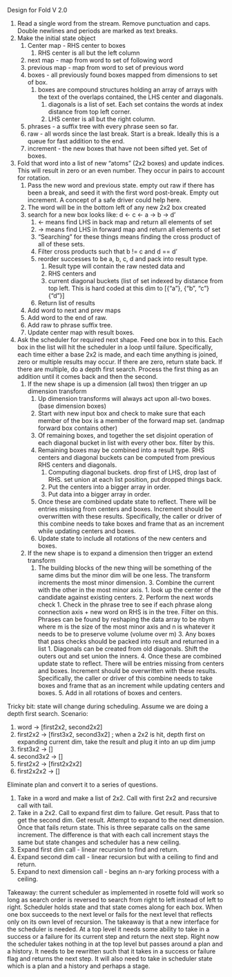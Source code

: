 Design for Fold V 2.0

1. Read a single word from the stream. Remove punctuation and caps. Double newlines and periods are marked as text breaks.
2. Make the initial state object
    1. Center map - RHS center to boxes
        1. RHS center is all but the left column
    2. next map - map from word to set of following word
    3. previous map - map from word to set of previous word
    4. boxes - all previously found boxes mapped from dimensions to set of box.
        1. boxes are compound structures holding an array of arrays with the text of the overlaps contained, the LHS center and diagonals.
            1. diagonals is a list of set. Each set contains the words at index distance from top left corner.
            2. LHS center is all but the right column.
    5. phrases - a suffix tree with every phrase seen so far.
    5. raw - all words since the last break. Start is a break. Ideally this is a queue for fast addition to the end.
    6. increment - the new boxes that have not been sifted yet. Set of boxes.
3. Fold that word into a list of new “atoms” (2x2 boxes) and update indices. This will result in zero or an even number. They occur in pairs to account for rotation.
    1. Pass the new word and previous state. empty out raw if there has been a break, and seed it with the first word post-break. Empty out increment. A concept of a safe driver could help here.
    2. The word will be in the bottom left of any new 2x2 box created
    3. search for a new box looks like: d <- c <- a -> b -> d’
        1. <- means find LHS in back map and return all elements of set
        2. -> means find LHS in forward map and return all elements of set
        3. “Searching” for these things means finding the cross product of all of these sets. 
        4. Filter cross products such that b != c and d == d’
        5. reorder successes to be a, b, c, d and pack into result type.
            1. Result type will contain the raw nested data and
            2. RHS centers and
            3. current diagonal buckets (list of set indexed by distance from top left. This is hard coded at this dim to [{“a”}, {“b”, “c”} {“d”}]
        6. Return list of results
    5. Add word to next and prev maps
    6. Add word to the end of raw.
    6. Add raw to phrase suffix tree.
    8. Update center map with result boxes.
4. Ask the scheduler for required next shape. Feed one box in to this. Each box in the list will hit the scheduler in a loop until failure. Specifically, each time either a base 2x2 is made, and each time anything is joined, zero or multiple results may occur. If there are zero, return state back. If there are multiple, do a depth first search. Process the first thing as an addition until it comes back and then the second.
    1. If the new shape is up a dimension (all twos) then trigger an up dimension transform
        1. Up dimension transforms will always act upon all-two boxes. (base dimension boxes)
        2. Start with new input box and check to make sure that each member of the box is a member of the forward map set. (andmap forward box contains other)
        3. Of remaining boxes, and together the set disjoint operation of each diagonal bucket in list with every other box. filter by this.
        4. Remaining boxes may be combined into a result type. RHS centers and diagonal buckets can be computed from previous RHS centers and diagonals.
            1. Computing diagonal buckets. drop first of LHS, drop last of RHS. set union at each list position, put dropped things back.
            2. Put the centers into a bigger array in order.
            3. Put data into a bigger array in order.
        5. Once these are combined update state to reflect. There will be entries missing from centers and boxes. Increment should be overwritten with these results. Specifically, the caller or driver of this combine needs to take boxes and frame that as an increment while updating centers and boxes.
        6. Update state to include all rotations of the new centers and boxes.
    2. If the new shape is to expand a dimension then trigger an extend transform
        1. The building blocks of the new thing will be something of the same dims but the minor dim will be one less. The transform increments the most minor dimension. 
            3. Combine the current with the other in the most minor axis.
                1. look up the center of the candidate against existing centers.
                2. Perform the next words check
                    1. Check in the phrase tree to see if each phrase along connection axis + new word on RHS is in the tree. Filter on this. Phrases can be found by reshaping the data array to be nbym where m is the size of the most minor axis and n is whatever it needs to be to preserve volume (volume over m)
                3. Any boxes that pass checks should be packed into result and returned in a list
                    1. Diagonals can be created from old diagonals. Shift the outers out and set union the inners.
            4. Once these are combined update state to reflect. There will be entries missing from centers and boxes. Increment should be overwritten with these results. Specifically, the caller or driver of this combine needs to take boxes and frame that as an increment while updating centers and boxes.
            5. Add in all rotations of boxes and centers.

Tricky bit: state will change during scheduling. Assume we are doing a depth first search.
Scenario:
1. word -> [first2x2, second2x2]
2. first2x2 -> [first3x2, second3x2]  ; when a 2x2 is hit, depth first on expanding current dim, take the result and plug it into an up dim jump
3. first3x2 -> []
4. second3x2 -> []
5. first2x2 -> [first2x2x2]
6. first2x2x2 -> []

Eliminate plan and convert it to a series of questions.
1. Take in a word and make a list of 2x2. Call with first 2x2 and recursive call with tail.
2. Take in a 2x2. Call to expand first dim to failure. Get result. Pass that to get the second dim. Get result. Attempt to expand to the next dimension. Once that fails return state. This is three separate calls on the same increment. The difference is that with each call increment stays the same but state changes and scheduler has a new ceiling.
3. Expand first dim call - linear recursion to find and return.
4. Expand second dim call - linear recursion but with a ceiling to find and return.
5. Expand to next dimension call - begins an n-ary forking process with a ceiling.

Takeaway: the current scheduler as implemented in rosette fold will work so long as search order is reversed to search from right to left instead of left to right. Scheduler holds state and that state comes along for each box.
When one box succeeds to the next level or fails for the next level that reflects only on its own level of recursion. The takeaway is that a new interface for the scheduler is needed. At a top level it needs some ability to take in a success or a failure for its current step and return the next step.
Right now the scheduler takes nothing in at the top level but passes around a plan and a history. It needs to be rewritten such that it takes in a success or failure flag and returns the next step. It will also need to take in scheduler state which is a plan and a history and perhaps a stage.

